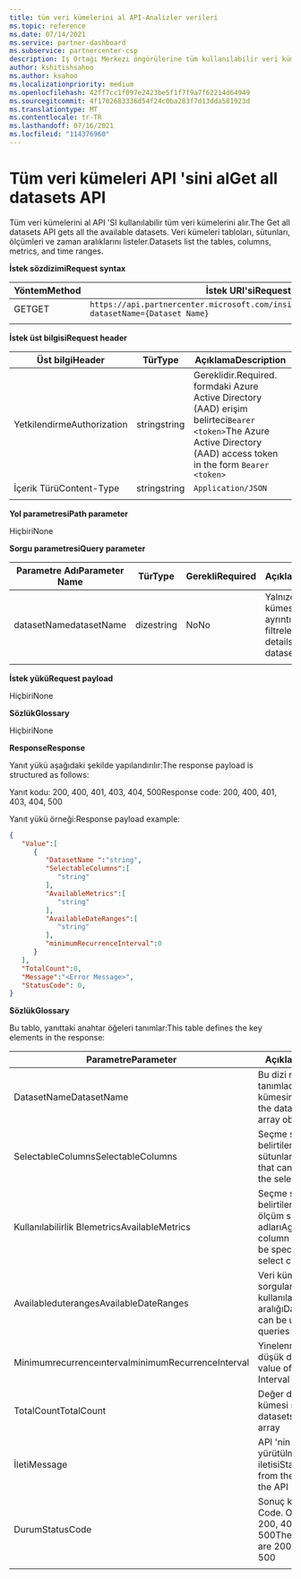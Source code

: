 ```yaml
---
title: tüm veri kümelerini al API-Analizler verileri
ms.topic: reference
ms.date: 07/14/2021
ms.service: partner-dashboard
ms.subservice: partnercenter-csp
description: Iş Ortağı Merkezi öngörülerine tüm kullanılabilir veri kümelerinin ayrıntılarını almak için bu API 'yi kullanın.
author: kshitishsahoo
ms.author: ksahoo
ms.localizationpriority: medium
ms.openlocfilehash: 42ff7cc1f097e2423be5f1f7f9a7f62214d64949
ms.sourcegitcommit: 4f1702683336d54f24c0ba283f7d13dda581923d
ms.translationtype: MT
ms.contentlocale: tr-TR
ms.lasthandoff: 07/16/2021
ms.locfileid: "114376960"
---
```

# <a name="get-all-datasets-api"></a><span data-ttu-id="80bc4-103">Tüm veri kümeleri API 'sini al</span><span class="sxs-lookup"><span data-stu-id="80bc4-103">Get all datasets API</span></span>

<span data-ttu-id="80bc4-104">Tüm veri kümelerini al API 'SI kullanılabilir tüm veri kümelerini alır.</span><span class="sxs-lookup"><span data-stu-id="80bc4-104">The Get all datasets API gets all the available datasets.</span></span> <span data-ttu-id="80bc4-105">Veri kümeleri tabloları, sütunları, ölçümleri ve zaman aralıklarını listeler.</span><span class="sxs-lookup"><span data-stu-id="80bc4-105">Datasets list the tables, columns, metrics, and time ranges.</span></span>

<span data-ttu-id="80bc4-106">**İstek sözdizimi**</span><span class="sxs-lookup"><span data-stu-id="80bc4-106">**Request syntax**</span></span>

|    <span data-ttu-id="80bc4-107">Yöntem</span><span class="sxs-lookup"><span data-stu-id="80bc4-107">Method</span></span>    |    <span data-ttu-id="80bc4-108">İstek URI'si</span><span class="sxs-lookup"><span data-stu-id="80bc4-108">Request URI</span></span>    |
|    ----    |    ----    |
|    <span data-ttu-id="80bc4-109">GET</span><span class="sxs-lookup"><span data-stu-id="80bc4-109">GET</span></span>    |    `https://api.partnercenter.microsoft.com/insights/v1/mpn/ScheduledDataset?datasetName={Dataset Name}`     |
|        |        |

<span data-ttu-id="80bc4-110">**İstek üst bilgisi**</span><span class="sxs-lookup"><span data-stu-id="80bc4-110">**Request header**</span></span>

|    <span data-ttu-id="80bc4-111">Üst bilgi</span><span class="sxs-lookup"><span data-stu-id="80bc4-111">Header</span></span>    |    <span data-ttu-id="80bc4-112">Tür</span><span class="sxs-lookup"><span data-stu-id="80bc4-112">Type</span></span>    |    <span data-ttu-id="80bc4-113">Açıklama</span><span class="sxs-lookup"><span data-stu-id="80bc4-113">Description</span></span>    |
|    ----    |    ----    |    ----    |
|    <span data-ttu-id="80bc4-114">Yetkilendirme</span><span class="sxs-lookup"><span data-stu-id="80bc4-114">Authorization</span></span>    |    <span data-ttu-id="80bc4-115">string</span><span class="sxs-lookup"><span data-stu-id="80bc4-115">string</span></span>    |    <span data-ttu-id="80bc4-116">Gereklidir.</span><span class="sxs-lookup"><span data-stu-id="80bc4-116">Required.</span></span> <span data-ttu-id="80bc4-117">formdaki Azure Active Directory (AAD) erişim belirteci`Bearer <token>`</span><span class="sxs-lookup"><span data-stu-id="80bc4-117">The Azure Active Directory (AAD) access token in the form `Bearer <token>`</span></span>    |
|    <span data-ttu-id="80bc4-118">İçerik Türü</span><span class="sxs-lookup"><span data-stu-id="80bc4-118">Content-Type</span></span>    |    <span data-ttu-id="80bc4-119">string</span><span class="sxs-lookup"><span data-stu-id="80bc4-119">string</span></span>    |    `Application/JSON`    |
|        |        |        |

<span data-ttu-id="80bc4-120">**Yol parametresi**</span><span class="sxs-lookup"><span data-stu-id="80bc4-120">**Path parameter**</span></span>

<span data-ttu-id="80bc4-121">Hiçbiri</span><span class="sxs-lookup"><span data-stu-id="80bc4-121">None</span></span>

<span data-ttu-id="80bc4-122">**Sorgu parametresi**</span><span class="sxs-lookup"><span data-stu-id="80bc4-122">**Query parameter**</span></span>

|    <span data-ttu-id="80bc4-123">Parametre Adı</span><span class="sxs-lookup"><span data-stu-id="80bc4-123">Parameter Name</span></span>    |    <span data-ttu-id="80bc4-124">Tür</span><span class="sxs-lookup"><span data-stu-id="80bc4-124">Type</span></span>    |    <span data-ttu-id="80bc4-125">Gerekli</span><span class="sxs-lookup"><span data-stu-id="80bc4-125">Required</span></span>    |    <span data-ttu-id="80bc4-126">Açıklama</span><span class="sxs-lookup"><span data-stu-id="80bc4-126">Description</span></span>    |
|    ----    |    ----    |    ----    |    ----    |
|    <span data-ttu-id="80bc4-127">datasetName</span><span class="sxs-lookup"><span data-stu-id="80bc4-127">datasetName</span></span>    |    <span data-ttu-id="80bc4-128">dize</span><span class="sxs-lookup"><span data-stu-id="80bc4-128">string</span></span>    |    <span data-ttu-id="80bc4-129">No</span><span class="sxs-lookup"><span data-stu-id="80bc4-129">No</span></span>    |    <span data-ttu-id="80bc4-130">Yalnızca bir veri kümesinin ayrıntılarını almak için filtrele</span><span class="sxs-lookup"><span data-stu-id="80bc4-130">Filter to get details of only one dataset</span></span>    |
|        |        |        |        |

<span data-ttu-id="80bc4-131">**İstek yükü**</span><span class="sxs-lookup"><span data-stu-id="80bc4-131">**Request payload**</span></span>

<span data-ttu-id="80bc4-132">Hiçbiri</span><span class="sxs-lookup"><span data-stu-id="80bc4-132">None</span></span>

<span data-ttu-id="80bc4-133">**Sözlük**</span><span class="sxs-lookup"><span data-stu-id="80bc4-133">**Glossary**</span></span>

<span data-ttu-id="80bc4-134">Hiçbiri</span><span class="sxs-lookup"><span data-stu-id="80bc4-134">None</span></span>

<span data-ttu-id="80bc4-135">**Response**</span><span class="sxs-lookup"><span data-stu-id="80bc4-135">**Response**</span></span>

<span data-ttu-id="80bc4-136">Yanıt yükü aşağıdaki şekilde yapılandırılır:</span><span class="sxs-lookup"><span data-stu-id="80bc4-136">The response payload is structured as follows:</span></span>

<span data-ttu-id="80bc4-137">Yanıt kodu: 200, 400, 401, 403, 404, 500</span><span class="sxs-lookup"><span data-stu-id="80bc4-137">Response code: 200, 400, 401, 403, 404, 500</span></span>

<span data-ttu-id="80bc4-138">Yanıt yükü örneği:</span><span class="sxs-lookup"><span data-stu-id="80bc4-138">Response payload example:</span></span>

```json
{ 
   "Value":[ 
      { 
         "DatasetName ":"string", 
         "SelectableColumns":[ 
            "string" 
         ], 
         "AvailableMetrics":[ 
            "string" 
         ], 
         "AvailableDateRanges":[ 
            "string" 
         ], 
         "minimumRecurrenceInterval":0 
      } 
   ], 
   "TotalCount":0, 
   "Message":"<Error Message>", 
   "StatusCode": 0, 
} 
```

<span data-ttu-id="80bc4-139">**Sözlük**</span><span class="sxs-lookup"><span data-stu-id="80bc4-139">**Glossary**</span></span>

<span data-ttu-id="80bc4-140">Bu tablo, yanıttaki anahtar öğeleri tanımlar:</span><span class="sxs-lookup"><span data-stu-id="80bc4-140">This table defines the key elements in the response:</span></span>

|    <span data-ttu-id="80bc4-141">Parametre</span><span class="sxs-lookup"><span data-stu-id="80bc4-141">Parameter</span></span>    |    <span data-ttu-id="80bc4-142">Açıklama</span><span class="sxs-lookup"><span data-stu-id="80bc4-142">Description</span></span>    |
|    ----    |    ----    |
|    <span data-ttu-id="80bc4-143">DatasetName</span><span class="sxs-lookup"><span data-stu-id="80bc4-143">DatasetName</span></span>     |    <span data-ttu-id="80bc4-144">Bu dizi nesnesinin tanımladığı veri kümesinin adı</span><span class="sxs-lookup"><span data-stu-id="80bc4-144">Name of the dataset that this array object defines</span></span>     |
|    <span data-ttu-id="80bc4-145">SelectableColumns</span><span class="sxs-lookup"><span data-stu-id="80bc4-145">SelectableColumns</span></span>     |    <span data-ttu-id="80bc4-146">Seçme sütunlarında belirtilenebilir ham sütunlar</span><span class="sxs-lookup"><span data-stu-id="80bc4-146">Raw columns that can be specified in the select columns</span></span>     |
|    <span data-ttu-id="80bc4-147">Kullanılabilirlik Blemetrics</span><span class="sxs-lookup"><span data-stu-id="80bc4-147">AvailableMetrics</span></span>     |    <span data-ttu-id="80bc4-148">Seçme sütunlarında belirtilenebilir toplama/ölçüm sütun adları</span><span class="sxs-lookup"><span data-stu-id="80bc4-148">Aggregation/metric column names that can be specified in the select columns</span></span>     |
|    <span data-ttu-id="80bc4-149">Availableduteranges</span><span class="sxs-lookup"><span data-stu-id="80bc4-149">AvailableDateRanges</span></span>     |    <span data-ttu-id="80bc4-150">Veri kümesi için rapor sorgularında kullanılabilecek tarih aralığı</span><span class="sxs-lookup"><span data-stu-id="80bc4-150">Date range that can be used in report queries for the dataset</span></span>     |
|    <span data-ttu-id="80bc4-151">Minimumrecurrenceınterval</span><span class="sxs-lookup"><span data-stu-id="80bc4-151">minimumRecurrenceInterval</span></span>     |    <span data-ttu-id="80bc4-152">Yinelenme aralığının en düşük değeri</span><span class="sxs-lookup"><span data-stu-id="80bc4-152">Minimum value of Recurrence Interval</span></span>     |
|    <span data-ttu-id="80bc4-153">TotalCount</span><span class="sxs-lookup"><span data-stu-id="80bc4-153">TotalCount</span></span>     |    <span data-ttu-id="80bc4-154">Değer dizisindeki veri kümesi sayısı</span><span class="sxs-lookup"><span data-stu-id="80bc4-154">Number of datasets in the Value array</span></span>     |
|    <span data-ttu-id="80bc4-155">İleti</span><span class="sxs-lookup"><span data-stu-id="80bc4-155">Message</span></span>     |    <span data-ttu-id="80bc4-156">API 'nin yürütülmesindeki durum iletisi</span><span class="sxs-lookup"><span data-stu-id="80bc4-156">Status message from the execution of the API</span></span>     |
|    <span data-ttu-id="80bc4-157">Durum</span><span class="sxs-lookup"><span data-stu-id="80bc4-157">StatusCode</span></span>     |    <span data-ttu-id="80bc4-158">Sonuç kodu.</span><span class="sxs-lookup"><span data-stu-id="80bc4-158">Result Code.</span></span> <span data-ttu-id="80bc4-159">Olası değerler 200, 400, 401, 403, 500</span><span class="sxs-lookup"><span data-stu-id="80bc4-159">The possible values are 200, 400, 401, 403, 500</span></span>     |
|        |        |
